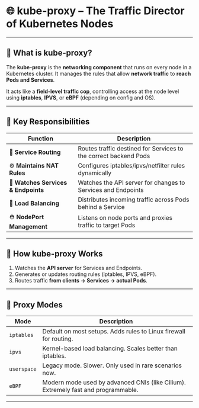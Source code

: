 # 🌐 kube-proxy – The Traffic Director of Kubernetes Nodes

---

## 🔹 What is kube-proxy?

The **kube-proxy** is the **networking component** that runs on every node in a Kubernetes cluster. It manages the rules that allow **network traffic** to **reach Pods and Services**.

It acts like a **field-level traffic cop**, controlling access at the node level using **iptables**, **IPVS**, or **eBPF** (depending on config and OS).

---

## 🔹 Key Responsibilities

| Function                     | Description |
|------------------------------|-------------|
| 🧭 **Service Routing**        | Routes traffic destined for Services to the correct backend Pods |
| ⚙️ **Maintains NAT Rules**    | Configures iptables/ipvs/netfilter rules dynamically |
| 🔁 **Watches Services & Endpoints** | Watches the API server for changes to Services and Endpoints |
| 🚦 **Load Balancing**        | Distributes incoming traffic across Pods behind a Service |
| ⛑️ **NodePort Management**   | Listens on node ports and proxies traffic to target Pods |

---

## 🔌 How kube-proxy Works

1. Watches the **API server** for Services and Endpoints.
2. Generates or updates routing rules (iptables, IPVS, eBPF).
3. Routes traffic **from clients → Services → actual Pods**.

---

## 🔧 Proxy Modes

| Mode       | Description |
|------------|-------------|
| `iptables` | Default on most setups. Adds rules to Linux firewall for routing. |
| `ipvs`     | Kernel-based load balancing. Scales better than iptables. |
| `userspace`| Legacy mode. Slower. Only used in rare scenarios now. |
| `eBPF`     | Modern mode used by advanced CNIs (like Cilium). Extremely fast and programmable. |

---
